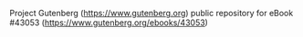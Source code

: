 Project Gutenberg (https://www.gutenberg.org) public repository for eBook #43053 (https://www.gutenberg.org/ebooks/43053)
